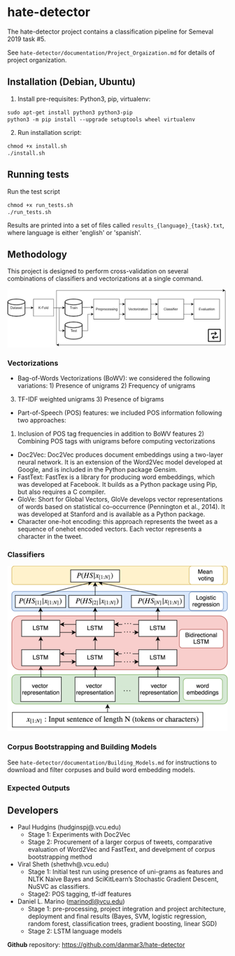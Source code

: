 # hate-detector
The hate-detector project contains a classification pipeline for Semeval 2019 task #5.

See ```hate-detector/documentation/Project_Orgaization.md``` for details of project organization.

## Installation (Debian, Ubuntu)
1. Install pre-requisites: Python3, pip, virtualenv:

```
sudo apt-get install python3 python3-pip
python3 -m pip install --upgrade setuptools wheel virtualenv
```

2. Run installation script:
```
chmod +x install.sh
./install.sh
```

## Running tests
Run the test script
```
chmod +x run_tests.sh
./run_tests.sh
```

Results are printed into a set of files called `results_{language}_{task}.txt`,
  where language is either 'english' or 'spanish'.

## Methodology

This project is designed to perform cross-validation on several combinations of classifiers and vectorizations at a single command.

![alt text](https://github.com/danmar3/hate-detector/blob/master/documentation/figures/methodology.jpg?raw=true "Methodology")




### Vectorizations
* Bag-of-Words Vectorizations (BoWV): we
considered the following variations: 1) Presence of unigrams 2) Frequency of unigrams
3) TF-IDF weighted unigrams 3) Presence of
bigrams
* Part-of-Speech (POS) features: we included
POS information following two approaches:
1) Inclusion of POS tag frequencies in addition to BoWV features 2) Combining POS
tags with unigrams before computing vectorizations
* Doc2Vec: Doc2Vec produces document embeddings using a two-layer neural network. It
is an extension of the Word2Vec model developed at Google, and is included in the Python
package Gensim.
* FastText: FastTex is a library for producing
word embeddings, which was developed at
Facebook. It builds as a Python package using Pip, but also requires a C compiler.
* GloVe: Short for Global Vectors, GloVe
develops vector representations of words
based on statistical co-occurrence (Pennington et al., 2014). It was developed at Stanford
and is available as a Python package.
* Character one-hot encoding: this approach
represents the tweet as a sequence of onehot encoded vectors. Each vector represents
a character in the tweet.

### Classifiers

![alt text](https://github.com/danmar3/hate-detector/blob/master/documentation/figures/LSTM_Diagram.png?raw=true "LSTM Structure")

### Corpus Bootstrapping and Building Models
See ```hate-detector/documentation/Building_Models.md``` for instructions to download and filter corpuses and build word embedding models.

### Expected Outputs





## Developers
* Paul Hudgins (hudginspj@.vcu.edu)
  * Stage 1: Experiments with Doc2Vec
  * Stage 2: Procurement of a larger corpus of tweets, comparative evaluation of Word2Vec and FastText, and develpment of corpus bootstrapping method
* Viral Sheth (shethvh@.vcu.edu)
  * Stage  1:  Initial test run using presence of uni-grams as features and NLTK Naive Bayes and SciKitLearn’s Stochastic Gradient Descent, NuSVC as classifiers.
  * Stage2: POS tagging, tf-idf features
* Daniel L. Marino (marinodl@vcu.edu)
  * Stage 1: pre-processing, project integration and project architecture, deployment and final results (Bayes, SVM, logistic regression, random forest, classification trees, gradient boosting, linear SGD)
  * Stage 2: LSTM language models






**Github** repository: https://github.com/danmar3/hate-detector
